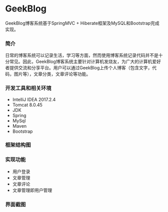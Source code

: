 # GeekBlog
GeekBlog博客系统基于SpringMVC + Hiberate框架及MySQL和Bootstrap完成实现。

### 简介
日常的博客系统可以记录生活，学习等方面，然而使用博客系统记录代码并不是十分常见。因此，GeekBlog博客系统主要针对计算机发烧友，为广大的计算机爱好者提供交流和分享平台。用户可以通过GeekBlog上传个人博客（包含文字，代码，图片等），文章分类，文章评论等功能。

### 开发工具和相关环境
* IntelliJ IDEA 2017.2.4
* Tomcat 8.0.45
* JDK
* Spring
* MySql
* Maven
* Bootstrap

### 框架结构图


### 实现功能
* 用户登录
* 文章管理
* 文章评论
* 文章管理即用户管理
### 界面截图



